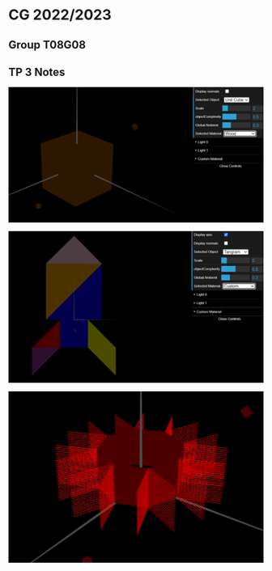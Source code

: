 # CG 2022/2023

## Group T08G08

## TP 3 Notes

![Screenshot 1](screenshots/cg-t08g08-tp3-1.png)

![Screenshot 2](screenshots/cg-t08g08-tp3-2.png)

![Screenshot 3](screenshots/cg-t08g08-tp3-3.png)